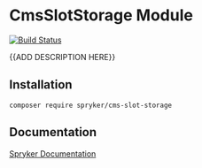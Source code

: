 # CmsSlotStorage Module
[![Build Status](https://travis-ci.org/spryker/cms-slot-storage.svg)](https://travis-ci.org/spryker/cms-slot-storage)

{{ADD DESCRIPTION HERE}}

## Installation

```
composer require spryker/cms-slot-storage
```

## Documentation

[Spryker Documentation](https://documentation.spryker.com/module_guide/overview.htm)
